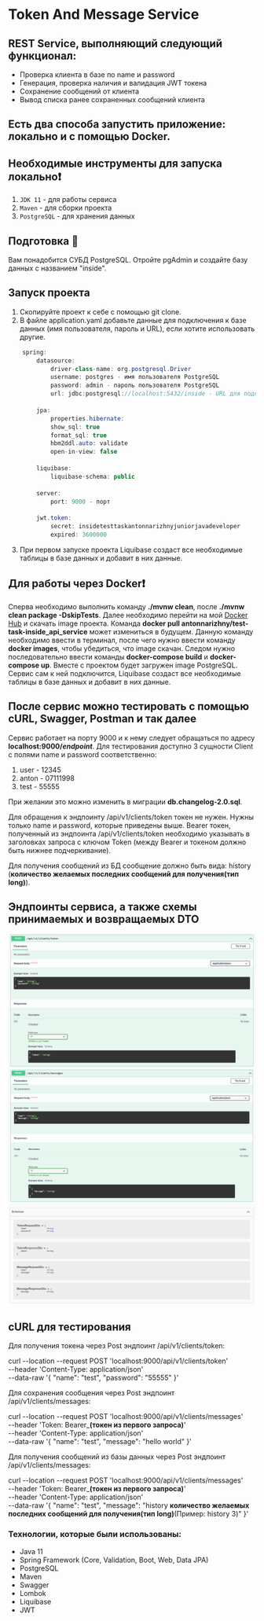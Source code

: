 # Token And Message Service

## REST Service, выполняющий следующий функционал:
- Проверка клиента в базе по name и password
- Генерация, проверка наличия и валидация JWT токена
- Сохранение сообщений от клиента
- Вывод списка ранее сохраненных сообщений клиента

## Есть два способа запустить приложение: локально и с помощью Docker.

## Необходимые инструменты для запуска локально❗
1. `JDK 11` - для работы сервиса
2. `Maven` - для сборки проекта
3. `PostgreSQL` - для хранения данных

## Подготовка 🔨
Вам понадобится СУБД PostgreSQL. Отройте pgAdmin и создайте базу данных с названием "inside".

## Запуск проекта
1. Скопируйте проект к себе с помощью git clone.
2. В файле application.yaml добавьте данные для подключения к базе данных (имя пользователя, пароль и URL), если хотите использовать другие.
```java
    spring:
        datasource:
            driver-class-name: org.postgresql.Driver
            username: postgres - имя пользователя PostgreSQL
            password: admin - пароль пользователя PostgreSQL
            url: jdbc:postgresql://localhost:5432/inside - URL для подключения к базе даныых (добавьте порт и адрес, если у Вас другие)

        jpa:
            properties.hibernate:
            show_sql: true
            format_sql: true
            hbm2ddl.auto: validate
            open-in-view: false

        liquibase:
            liquibase-schema: public

        server:
            port: 9000 - порт

        jwt.token:
            secret: insidetesttaskantonnarizhnyjuniorjavadeveloper
            expired: 3600000
```
3. При первом запуске проекта Liquibase создаст все необходимые таблицы в базе данных и добавит в них данные.

## Для работы через Docker❗
Сперва необходимо выполнить команду **./mvnw clean**, после **./mvnw clean package -DskipTests**.
Далее необходимо перейти на мой [Docker Hub](https://hub.docker.com/u/antonnarizhny) и скачать image проекта. 
Команда **docker pull antonnarizhny/test-task-inside_api_service** может измениться в будущем.
Данную команду необходимо ввести в терминал, после чего нужно ввести команду **docker images**, чтобы убедиться, что image скачан.
Следом нужно последовательно ввести команды **docker-compose build** и **docker-compose up**.
Вместе с проектом будет загружен image PostgreSQL. Сервис сам к ней подключится, Liquibase создаст все необходимые таблицы в базе данных и добавит в них данные.

## После сервис можно тестировать с помощью cURL, Swagger, Postman и так далее
Сервис работает на порту 9000 и к нему следует обращаться по адресу **localhost:9000/_endpoint_**.
Для тестирования доступно 3 сущности Client c полями name и password соответственно:
1. user - 12345
2. anton - 07111998
3. test - 55555

При желании это можно изменить в миграции **db.changelog-2.0.sql**.

Для обращения к эндпоинту /api/v1/clients/token токен не нужен. Нужны только name и password, которые приведены выше.
Bearer токен, полученный из эндпоинта /api/v1/clients/token необходимо указывать в заголовках запроса с ключом Token (между Bearer и токеном должно быть нижнее подчеркивание).

Для получения сообщений из БД сообщение должно быть вида: history (**количество желаемых последних сообщений для получения(тип long)**).

## Эндпоинты сервиса, а также схемы принимаемых и возвращаемых DTO
![Image of Maint](documentation/token_POST_endpoint.png)
![Image of Maint](documentation/messages_POST_endpoint.png)
![Image of Maint](documentation/schemas.png)

## cURL для тестирования
Для получения токена через Post эндпоинт /api/v1/clients/token:

curl --location --request POST 'localhost:9000/api/v1/clients/token' \
--header 'Content-Type: application/json' \
--data-raw '{
"name": "test",
"password": "55555"
}'

Для сохранения сообщения через Post эндпоинт /api/v1/clients/messages:

curl --location --request POST 'localhost:9000/api/v1/clients/messages' \
--header 'Token: Bearer_**(токен из первого запроса)**' \
--header 'Content-Type: application/json' \
--data-raw '{
"name": "test",
"message": "hello world"
}'

Для получения сообщений из базы данных через Post эндпоинт /api/v1/clients/messages:

curl --location --request POST 'localhost:9000/api/v1/clients/messages' \
--header 'Token: Bearer_**(токен из первого запроса)**' \
--header 'Content-Type: application/json' \
--data-raw '{
"name": "test",
"message": "history **количество желаемых последних сообщений для получения(тип long)**(Пример: history 3)"
}'

### **Технологии, которые были использованы**:
* Java 11
* Spring Framework (Core, Validation, Boot, Web, Data JPA)
* PostgreSQL
* Maven
* Swagger
* Lombok
* Liquibase
* JWT